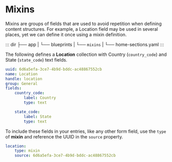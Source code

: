 # Mixins

Mixins are groups of fields that are used to avoid repetition when defining content structures. For example, a Location field may be used in several places, yet we can define it once using a mixin definition.

::: dir
├── app
|   └── blueprints
|       └── `mixins`
|           └── home-sections.yaml
:::

The following defines a **Location** collection with Country (`country_code`) and State (`state_code`) text fields.

```yaml
uuid: 6d6a5efa-3ce7-4b9d-bddc-ac48867552cb
name: Location
handle: location
group: General
fields:
    country_code:
        label: Country
        type: text

    state_code:
        label: State
        type: text
```

To include these fields in your entries, like any other form field, use the `type` of **mixin** and reference the UUID in the `source` property.

```yaml
location:
    type: mixin
    source: 6d6a5efa-3ce7-4b9d-bddc-ac48867552cb
```
